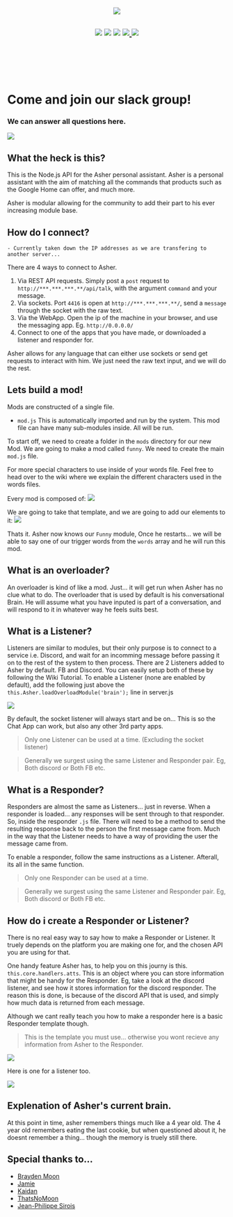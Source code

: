 <p align="center" style="margin-top: -25px;">
  <img src="https://raw.githubusercontent.com/crazywolf132/AsherAPI/master/img/bg.png">
</p>
<h2 align="center">
    <a href="https://circleci.com/gh/crazywolf132/AsherAPI"><img src="https://forthebadge.com/images/badges/60-percent-of-the-time-works-every-time.svg"/></a>
    <a href="#"><img src="https://forthebadge.com/images/badges/built-with-love.svg" /></a>
    <a class="badge-align" href="https://www.codacy.com/app/crazywolf132/AsherAPI?utm_source=github.com&amp;utm_medium=referral&amp;utm_content=crazywolf132/AsherAPI&amp;utm_campaign=Badge_Grade"><img src="https://forthebadge.com/images/badges/for-you.svg"/></a>
    <a href=""./LICENSE">
    <img src="https://forthebadge.com/images/badges/certified-cousin-terio.svg"/>
    </a>
    <a href="https://discord.gg/DUk9yCa">
    <img src="https://img.shields.io/discord/102860784329052160.svg" />
    </a>
</h2>
<br />
<br />
<br />
<br />

# Come and join our slack group!
<h3> We can answer all questions here. </h3>
<a href="https://join.slack.com/t/republicofwolf/shared_invite/enQtNTM4MDM1MzY3OTQwLWJlOWNlZmNlYzZkN2YzMjI3NjU2MTA5ODg3NzhjZWMwZjY3N2M2Y2Y1MzhlNThhY2JkNzk4Yzg1NjJiOGI4Mjc" align="center">
  <img src="https://img.shields.io/badge/SLACK-ONLINE-blue.svg?style=for-the-badge">
</a>

## What the heck is this?
This is the Node.js API for the Asher personal assistant. Asher is a personal assistant with the aim of matching all the commands that products such as the Google Home can offer, and much more.

Asher is modular allowing for the community to add their part to his ever increasing module base.

## How do I connect?

`- Currently taken down the IP addresses as we are transfering to another server...`

There are 4 ways to connect to Asher.
1. Via REST API requests. Simply post a `post` request to `http://***.***.***.**/api/talk`, with the argument `command` and your message.
2. Via sockets. Port `4416` is open at `http://***.***.***.**/`, send a `message` through the socket with the raw text.
3. Via the WebApp. Open the ip of the machine in your browser, and use the messaging app. Eg. `http://0.0.0.0/`
4. Connect to one of the apps that you have made, or downloaded a listener and responder for.

Asher allows for any language that can either use sockets or send get requests to interact with him. We just need the raw text input, and we will do the rest.

## Lets build a mod!
Mods are constructed of a single file.
- `mod.js` This is automatically imported and run by the system. This mod file can have many sub-modules inside. All will be run.

To start off, we need to create a folder in the `mods` directory for our new Mod.
We are going to make a mod called `funny`.
We need to create the main `mod.js` file.

For more special characters to use inside of your words file. Feel free to head over to the wiki where we explain the different characters used in the words files.

Every mod is composed of:
<a href="https://raw.githubusercontent.com/crazywolf132/AsherAPI/master/mods/basicMods/mod.js">
<img src="https://raw.githubusercontent.com/crazywolf132/AsherAPI/master/img/mod_skeleton.png">
</a>

We are going to take that template, and we are going to add our elements to it:
<a href='https://github.com/crazywolf132/AsherAPI/blob/master/mods/funny/mod.js'>
<img src="https://raw.githubusercontent.com/crazywolf132/AsherAPI/master/img/our_mod.png">
</a>

Thats it. Asher now knows our `Funny` module, Once he restarts... we will be able to say one of our trigger words from the `words` array and he will run this mod.

## What is an overloader?
An overloader is kind of like a mod. Just... it will get run when Asher has no clue what to do.
The overloader that is used by default is his conversational Brain. He will assume what you have inputed
is part of a conversation, and will respond to it in whatever way he feels suits best.

## What is a Listener?
Listeners are similar to modules, but their only purpose is to connect to a service i.e. Discord, and wait for an incomming message before passing it on to the rest of the system to then process. There are 2 Listeners added to Asher by default. FB and Discord. You can easily setup both of these by following the Wiki Tutorial.
To enable a Listener (none are enabled by default), add the following just above the `this.Asher.loadOverloadModule('brain');` line in server.js

<img src="https://raw.githubusercontent.com/crazywolf132/AsherAPI/master/img/handlers.png" />

By default, the socket listener will always start and be on... This is so the Chat App can work, but also any other 3rd party apps.

> Only one Listener can be used at a time. (Excluding the socket listener)

> Generally we surgest using the same Listener and Responder pair. Eg, Both discord or Both FB etc.

## What is a Responder?
Responders are almost the same as Listeners... just in reverse. When a responder is loaded... any responses will be sent through to that responder. So, inside the responder `.js` file. There will need to be a method to send the resulting response back to the person the first message came from. Much in the way that the Listener needs to have a way of providing the user the message came from.

To enable a responder, follow the same instructions as a Listener. Afterall, its all in the same function.

> Only one Responder can be used at a time.

> Generally we surgest using the same Listener and Responder pair. Eg, Both discord or Both FB etc.

## How do i create a Responder or Listener?
There is no real easy way to say how to make a Responder or Listener. It truely depends on the platform you are making one for, and the chosen API you are using for that.

One handy feature Asher has, to help you on this journy is this. `this.core.handlers.atts`. This is an object where you can store information that might be handy for the Responder. Eg, take a look at the discord listener, and see how it stores information for the discord responder. The reason this is done, is because of the discord API that is used, and simply how much data is returned from each message.

Although we cant really teach you how to make a responder here is a basic Responder template though.
> This is the template you must use... otherwise you wont recieve any information from Asher to the Responder.

<img src="https://raw.githubusercontent.com/crazywolf132/AsherAPI/master/img/responder_template.png" />

Here is one for a listener too.

<img src="https://raw.githubusercontent.com/crazywolf132/AsherAPI/master/img/listener_template.png" />


## Explenation of Asher's current brain.
At this point in time, asher remembers things much like a 4 year old.
The 4 year old remembers eating the last cookie, but when questioned about it, he doesnt remember a thing... though the memory is truely still there.

## Special thanks to...
- [Brayden Moon](https://github.com/crazywolf132)
- [Jamie](https://github.com/jsProj)
- [Kaidan](https://github.com/imnotbad/)
- [ThatsNoMoon](http://github.com/ThatsNoMoon)
- [Jean-Philippe Sirois](https://github.com/veksen)
